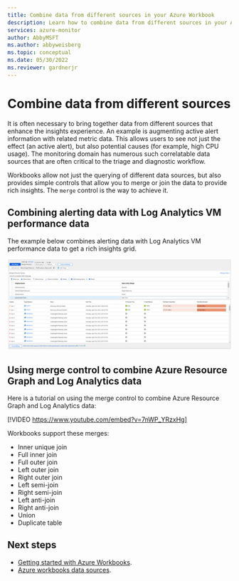 ```yaml
---
title: Combine data from different sources in your Azure Workbook
description: Learn how to combine data from different sources in your Azure Workbook.
services: azure-monitor
author: AbbyMSFT
ms.author: abbyweisberg
ms.topic: conceptual
ms.date: 05/30/2022
ms.reviewer: gardnerjr 
---
```


# Combine data from different sources

It is often necessary to bring together data from different sources that enhance the insights experience. An example is augmenting active alert information with related metric data. This allows users to see not just the effect (an active alert), but also potential causes (for example, high CPU usage). The monitoring domain has numerous such correlatable data sources that are often critical to the triage and diagnostic workflow.

Workbooks allow not just the querying of different data sources, but also provides simple controls that allow you to merge or join the data to provide rich insights. The `merge` control is the way to achieve it.

## Combining alerting data with Log Analytics VM performance data

The example below combines alerting data with Log Analytics VM performance data to get a rich insights grid.

![Screenshot of a workbook with a merge control that combines alert and log analytics data.](./media/workbooks-data-sources/merge-control.png)

## Using merge control to combine Azure Resource Graph and Log Analytics data

Here is a tutorial on using the merge control to combine Azure Resource Graph and Log Analytics data:

[!VIDEO https://www.youtube.com/embed?v=7nWP_YRzxHg]

Workbooks support these merges:

* Inner unique join
* Full inner join
* Full outer join
* Left outer join
* Right outer join
* Left semi-join
* Right semi-join
* Left anti-join
* Right anti-join
* Union
* Duplicate table

## Next steps
 - [Getting started with Azure Workbooks](workbooks-getting-started.md).
 - [Azure workbooks data sources](workbooks-data-sources.md).